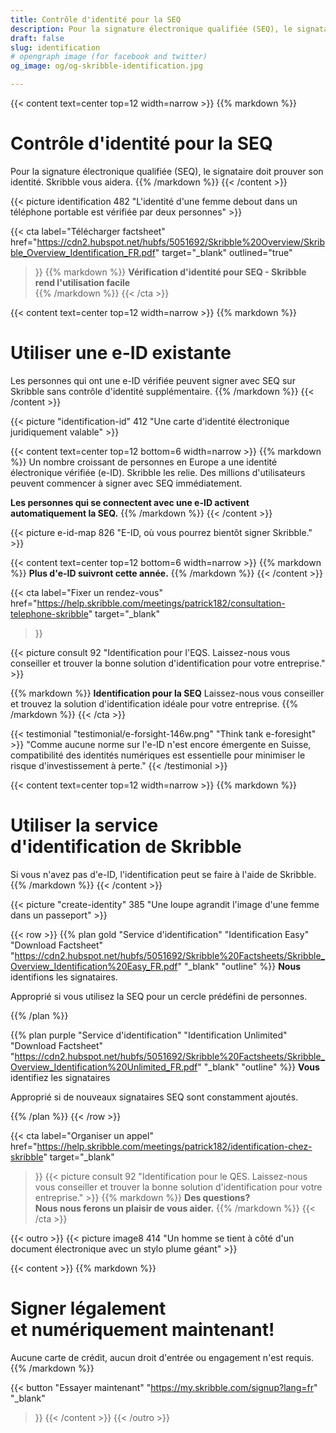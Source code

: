 ```yaml
---
title: Contrôle d'identité pour la SEQ
description: Pour la signature électronique qualifiée (SEQ), le signataire doit prouver son identité. Skribble vous aidera.
draft: false
slug: identification
# opengraph image (for facebook and twitter)
og_image: og/og-skribble-identification.jpg

---
```


{{< content text=center top=12 width=narrow >}}
{{% markdown %}}
# Contrôle d'identité pour la SEQ
Pour la signature électronique qualifiée (SEQ),
le signataire doit prouver son identité. Skribble vous aidera.
{{% /markdown %}}
{{< /content >}}

{{< picture identification 482 "L'identité d'une femme debout dans un téléphone portable est vérifiée par deux personnes" >}}

{{< cta
  label="Télécharger factsheet"
  href="https://cdn2.hubspot.net/hubfs/5051692/Skribble%20Overview/Skribble_Overview_Identification_FR.pdf"
  target="_blank"
  outlined="true"
>}}
{{% markdown %}}
**Vérification d'identité pour SEQ - Skribble rend l'utilisation facile**<br>
{{% /markdown %}}
{{< /cta >}}

[//]: # (--------------------------------------------------------------------------------------------------------------)

{{< content text=center top=12 width=narrow >}}
{{% markdown %}}
# Utiliser une e-ID existante
Les personnes qui ont une e-ID vérifiée peuvent signer avec SEQ
sur Skribble sans contrôle d'identité supplémentaire.
{{% /markdown %}}
{{< /content >}}

{{< picture "identification-id" 412 "Une carte d'identité électronique juridiquement valable" >}}

{{< content text=center top=12 bottom=6 width=narrow >}}
{{% markdown %}}
Un nombre croissant de personnes en Europe a une identité électronique vérifiée (e-ID). Skribble les relie. Des millions d'utilisateurs peuvent commencer à signer avec SEQ immédiatement.

**Les personnes qui se connectent avec une e-ID
activent automatiquement la SEQ.**
{{% /markdown %}}
{{< /content >}}

{{< picture e-id-map 826 "E-ID, où vous pourrez bientôt signer Skribble." >}}

{{< content text=center top=12 bottom=6 width=narrow >}}
{{% markdown %}}
**Plus d'e-ID suivront cette année.**
{{% /markdown %}}
{{< /content >}}

{{< cta
  label="Fixer un rendez-vous"
  href="https://help.skribble.com/meetings/patrick182/consultation-telephone-skribble"
  target="_blank"
>}}

{{< picture consult 92 "Identification pour l'EQS. Laissez-nous vous conseiller et trouver la bonne solution d'identification pour votre entreprise." >}}

{{% markdown %}}
**Identification pour la SEQ**
Laissez-nous vous conseiller et trouvez
la solution d'identification idéale pour votre entreprise.
{{% /markdown %}}
{{< /cta >}}

[//]: # (--------------------------------------------------------------------------------------------------------------)

{{< testimonial "testimonial/e-forsight-146w.png" "Think tank e-foresight" >}}
"Comme aucune norme sur l'e-ID n'est encore émergente en Suisse, compatibilité des identités numériques est essentielle pour minimiser le risque d'investissement
à perte." {{< /testimonial >}}

[//]: # (--------------------------------------------------------------------------------------------------------------)

{{< content text=center top=12 width=narrow >}}
{{% markdown %}}
# Utiliser la service <br class="hide-for-mobile">d'identification de Skribble
Si vous n'avez pas d'e-ID, l'identification peut se faire à l'aide de Skribble.
{{% /markdown %}}
{{< /content >}}

{{< picture "create-identity" 385 "Une loupe agrandit l'image d'une femme dans un passeport" >}}

{{< row >}}
{{% plan
  gold
  "Service d'identification"
  "Identification Easy"
  "Download Factsheet"
  "https://cdn2.hubspot.net/hubfs/5051692/Skribble%20Factsheets/Skribble_Overview_Identification%20Easy_FR.pdf"
  "_blank"
  "outline"
%}}
**Nous** identifions les signataires.

Approprié si vous utilisez la SEQ pour un cercle prédéfini de personnes.

{{% /plan %}}

{{% plan
  purple
  "Service d'identification"
  "Identification Unlimited"
  "Download Factsheet"
  "https://cdn2.hubspot.net/hubfs/5051692/Skribble%20Factsheets/Skribble_Overview_Identification%20Unlimited_FR.pdf"
  "_blank"
  "outline"
%}}
**Vous** identifiez les signataires

Approprié si de nouveaux signataires SEQ sont constamment ajoutés.

{{% /plan %}}
{{< /row >}}

{{< cta
  label="Organiser un appel"
  href="https://help.skribble.com/meetings/patrick182/identification-chez-skribble"
  target="_blank"
>}}
{{< picture consult 92 "Identification pour le QES. Laissez-nous vous conseiller et trouver la bonne solution d'identification pour votre entreprise." >}}
{{% markdown %}}
**Des questions?<br>Nous nous ferons un plaisir de vous aider.**
{{% /markdown %}}
{{< /cta >}}

[//]: # (--------------------------------------------------------------------------------------------------------------)

{{< outro >}}
{{< picture image8 414 "Un homme se tient à côté d'un document électronique avec un stylo plume géant" >}}

{{< content >}}
{{% markdown %}}
# Signer légalement <br class="hide-for-mobile">et numériquement maintenant!
Aucune carte de crédit, aucun droit d'entrée
ou engagement n'est requis.
{{% /markdown %}}

{{< button
  "Essayer maintenant"
  "https://my.skribble.com/signup?lang=fr"
  "_blank"
>}}
{{< /content >}}
{{< /outro >}}